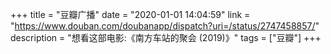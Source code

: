 +++
title = "豆瓣广播"
date = "2020-01-01 14:04:59"
link = "https://www.douban.com/doubanapp/dispatch?uri=/status/2747458857/"
description = "想看这部电影:《南方车站的聚会‎ (2019)》"
tags = ["豆瓣"]
+++

